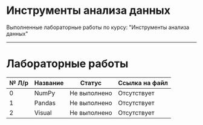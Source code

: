 # Инструменты анализа данных
Выполненные лабораторные работы по курсу: "Инструменты анализа данных"
____

# Лабораторные работы

 № Л/р | Название | Статус| Ссылка на файл
 ----- |----------|-------|------
 0 | NumPy |  Не выполнено | Отсутствует |
 1 | Pandas | Не выполнено | Отсутствует |
 2 | Visual | Не выполнено | Отсутствует |
